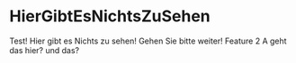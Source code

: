 # HierGibtEsNichtsZuSehen
Test! Hier gibt es Nichts zu sehen! Gehen Sie bitte weiter!
Feature 2
A
geht das hier?
und das?
